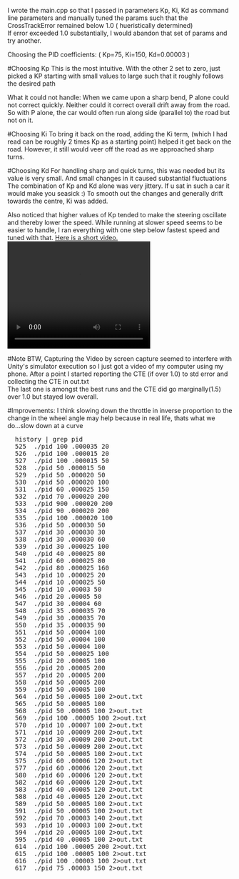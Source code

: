 
I wrote the main.cpp so that I passed in parameters Kp, Ki, Kd as command line parameters and manually tuned the params such that the CrossTrackError remained below 1.0 ( hueristically determined)  
If error exceeded 1.0 substantially, I would abandon that set of params and try another.

Choosing the PID coefficients: ( Kp=75, Ki=150, Kd=0.00003 )

#Choosing Kp
This is the most intuitive. With the other 2 set to zero, just picked a KP starting with small values to large such that it roughly 
follows the desired path  

What it could not handle:
When we came upon a sharp bend, P alone could not correct quickly. 
Neither could it correct overall drift away from the road. 
So with P alone, the car would often run along side (parallel to) the road but not on it.

#Choosing Ki
To bring it back on the road, adding the Ki term, (which I had read can be roughly 2 times Kp as a starting point) helped it get back on the road.
However, it still would veer off the road as we approached sharp turns.

#Choosing Kd
For handling sharp and quick turns, this was needed but its value is very small. And small changes in it caused substantial fluctuations
The combination of Kp and Kd alone was very jittery. If u sat in such a car it would make you seasick :)
To smooth out the changes and generally drift towards the centre, Ki was added.

Also noticed that higher values of Kp tended to make the steering oscillate and thereby lower the speed. While running at slower speed seems to be
easier to handle, I ran everything with one step below fastest speed and tuned with that.
<a target="_blank" href="https://youtu.be/nIfawpB4X50">Here is a short video.</a>
<video width="320" height="240" controls>
  <source src="https://youtu.be/nIfawpB4X50" type="video/mp4"/>
</video>

#Note
BTW, Capturing the Video by screen capture seemed to interfere with Unity's simulator execution so I just got a video of my computer using my phone.
After a point I started reporting the CTE (if over 1.0) to std error and collecting the CTE in out.txt  
The last one is amongst the best runs and the CTE did go marginally(1.5) over 1.0 but stayed low overall.

#Improvements:
I think slowing down the throttle in inverse proportion to the change in the wheel angle may help because in real life, thats what we do...slow down at a curve  
  <pre>
  history | grep pid
  525  ./pid 100 .000035 20
  526  ./pid 100 .000015 20
  527  ./pid 100 .000015 50
  528  ./pid 50 .000015 50
  529  ./pid 50 .000020 50
  530  ./pid 50 .000020 100
  531  ./pid 60 .000025 150
  532  ./pid 70 .000020 200
  533  ./pid 900 .000020 200
  534  ./pid 90 .000020 200
  535  ./pid 100 .000020 100
  536  ./pid 50 .000030 50
  537  ./pid 30 .000030 30
  538  ./pid 30 .000030 60
  539  ./pid 30 .000025 100
  540  ./pid 40 .000025 80
  541  ./pid 60 .000025 80
  542  ./pid 80 .000025 160
  543  ./pid 10 .000025 20
  544  ./pid 10 .000025 50
  545  ./pid 10 .00003 50
  546  ./pid 20 .00005 50
  547  ./pid 30 .00004 60
  548  ./pid 35 .000035 70
  549  ./pid 30 .000035 70
  550  ./pid 35 .000035 90
  551  ./pid 50 .00004 100
  552  ./pid 50 .00004 100
  553  ./pid 50 .00004 100
  554  ./pid 50 .000025 100
  555  ./pid 20 .00005 100
  556  ./pid 20 .00005 200
  557  ./pid 20 .00005 200
  558  ./pid 50 .00005 200
  559  ./pid 50 .00005 100
  564  ./pid 50 .00005 100 2>out.txt
  565  ./pid 50 .00005 100 
  568  ./pid 50 .00005 100 2>out.txt
  569  ./pid 100 .00005 100 2>out.txt
  570  ./pid 10 .00007 100 2>out.txt
  571  ./pid 10 .00009 200 2>out.txt
  572  ./pid 30 .00009 200 2>out.txt
  573  ./pid 50 .00009 200 2>out.txt
  574  ./pid 50 .00005 100 2>out.txt
  575  ./pid 60 .00006 120 2>out.txt
  577  ./pid 60 .00006 120 2>out.txt
  580  ./pid 60 .00006 120 2>out.txt
  582  ./pid 60 .00006 120 2>out.txt
  583  ./pid 40 .00005 120 2>out.txt
  588  ./pid 40 .00005 120 2>out.txt
  589  ./pid 50 .00005 100 2>out.txt
  591  ./pid 50 .00005 100 2>out.txt
  592  ./pid 70 .00003 140 2>out.txt
  593  ./pid 10 .00003 100 2>out.txt
  594  ./pid 20 .00005 100 2>out.txt
  595  ./pid 40 .00005 100 2>out.txt
  614  ./pid 100 .00005 200 2>out.txt
  615  ./pid 100 .00005 100 2>out.txt
  616  ./pid 100 .00003 100 2>out.txt
  617  ./pid 75 .00003 150 2>out.txt
</pre>
